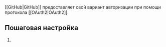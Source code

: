 [[GitHub|GitHub]] предоставляет свой вариант авторизации при помощи протокола [[OAuth2|OAuth2]].

## Пошаговая настройка

1. 